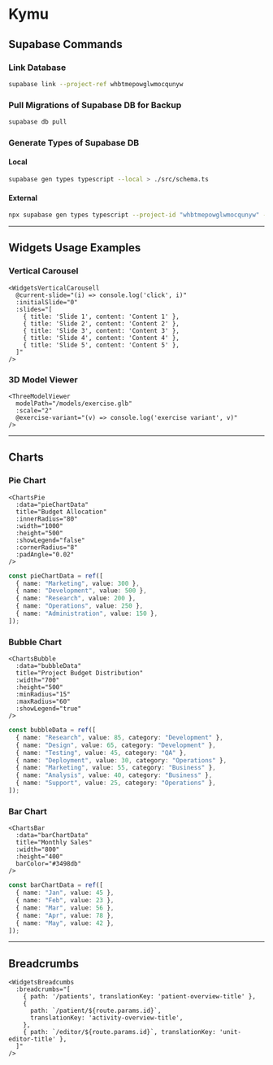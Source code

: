 # Kymu

## Supabase Commands

### Link Database

```sh
supabase link --project-ref whbtmepowglwmocqunyw
```

### Pull Migrations of Supabase DB for Backup

```sh
supabase db pull
```

### Generate Types of Supabase DB

#### Local

```sh
supabase gen types typescript --local > ./src/schema.ts
```

#### External

```sh
npx supabase gen types typescript --project-id "whbtmepowglwmocqunyw" --schema cccpublic > database.types.ts
```

---

## Widgets Usage Examples

### Vertical Carousel

```vue
<WidgetsVerticalCarousell
  @current-slide="(i) => console.log('click', i)"
  :initialSlide="0"
  :slides="[
    { title: 'Slide 1', content: 'Content 1' },
    { title: 'Slide 2', content: 'Content 2' },
    { title: 'Slide 3', content: 'Content 3' },
    { title: 'Slide 4', content: 'Content 4' },
    { title: 'Slide 5', content: 'Content 5' },
  ]"
/>
```

### 3D Model Viewer

```vue
<ThreeModelViewer
  modelPath="/models/exercise.glb"
  :scale="2"
  @exercise-variant="(v) => console.log('exercise variant', v)"
/>
```

---

## Charts

### Pie Chart

```vue
<ChartsPie
  :data="pieChartData"
  title="Budget Allocation"
  :innerRadius="80"
  :width="1000"
  :height="500"
  :showLegend="false"
  :cornerRadius="8"
  :padAngle="0.02"
/>
```

```ts
const pieChartData = ref([
  { name: "Marketing", value: 300 },
  { name: "Development", value: 500 },
  { name: "Research", value: 200 },
  { name: "Operations", value: 250 },
  { name: "Administration", value: 150 },
]);
```

### Bubble Chart

```vue
<ChartsBubble
  :data="bubbleData"
  title="Project Budget Distribution"
  :width="700"
  :height="500"
  :minRadius="15"
  :maxRadius="60"
  :showLegend="true"
/>
```

```ts
const bubbleData = ref([
  { name: "Research", value: 85, category: "Development" },
  { name: "Design", value: 65, category: "Development" },
  { name: "Testing", value: 45, category: "QA" },
  { name: "Deployment", value: 30, category: "Operations" },
  { name: "Marketing", value: 55, category: "Business" },
  { name: "Analysis", value: 40, category: "Business" },
  { name: "Support", value: 25, category: "Operations" },
]);
```

### Bar Chart

```vue
<ChartsBar
  :data="barChartData"
  title="Monthly Sales"
  :width="800"
  :height="400"
  barColor="#3498db"
/>
```

```ts
const barChartData = ref([
  { name: "Jan", value: 45 },
  { name: "Feb", value: 23 },
  { name: "Mar", value: 56 },
  { name: "Apr", value: 78 },
  { name: "May", value: 42 },
]);
```

---

## Breadcrumbs

```vue
<WidgetsBreadcumbs
  :breadcrumbs="[
    { path: '/patients', translationKey: 'patient-overview-title' },
    {
      path: `/patient/${route.params.id}`,
      translationKey: 'activity-overview-title',
    },
    { path: `/editor/${route.params.id}`, translationKey: 'unit-editor-title' },
  ]"
/>
```
